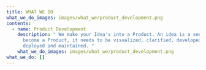 ```yaml
---
title: WHAT WE DO
what_we_do_images: images/what_we/product_development.png
contents:
  - name: Product Development
    description: " We make your Idea's into a Product. An idea is a seed. For it to
      become a Product, it needs to be visualized, clarified, developed,
      deployed and maintained. "
    what_we_do_images: images/what_we/product_development.png
what_we_do: []
---
```


